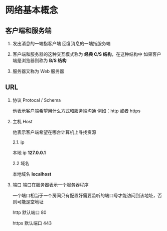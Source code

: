 # 网络基本概念

## 客户端和服务端

1. 发出消息的一端指客户端 回复消息的一端指服务端

2. 客户端和服务器的这种交互模式称为 **经典 C/S 结构**，在这种结构中 如果客户端是浏览器则称为 **B/S 结构**

3. 服务器又称为 Web 服务器

## URL

1. 协议
   Protocal / Schema

   他表示客户端希望用什么方式和服务端沟通
   例如：http 或者 https

2. 主机
   Host

   他表示客户端希望在哪台计算机上寻找资源

   2.1. ip

   本地 ip **127.0.0.1**

   2.2 域名

   本地域名 **localhost**

3. 端口
   端口在服务器表示一个服务器程序

   一个端口相当于一个房间只有配置好需要监听的端口号才能访问到该地址，否则可能是空地址

   http 默认端口 80

   https 默认端口 443
